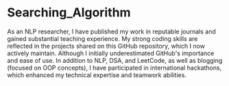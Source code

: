 # Searching_Algorithm
As an NLP researcher, I have published my work in reputable journals and gained substantial teaching experience. My strong coding skills are reflected in the projects shared on this GitHub repository, which I now actively maintain. Although I initially underestimated GitHub's importance and ease of use.
In addition to NLP, DSA, and LeetCode, as well as blogging (focused on OOP concepts), I have participated in international hackathons, which enhanced my technical expertise and teamwork abilities.
